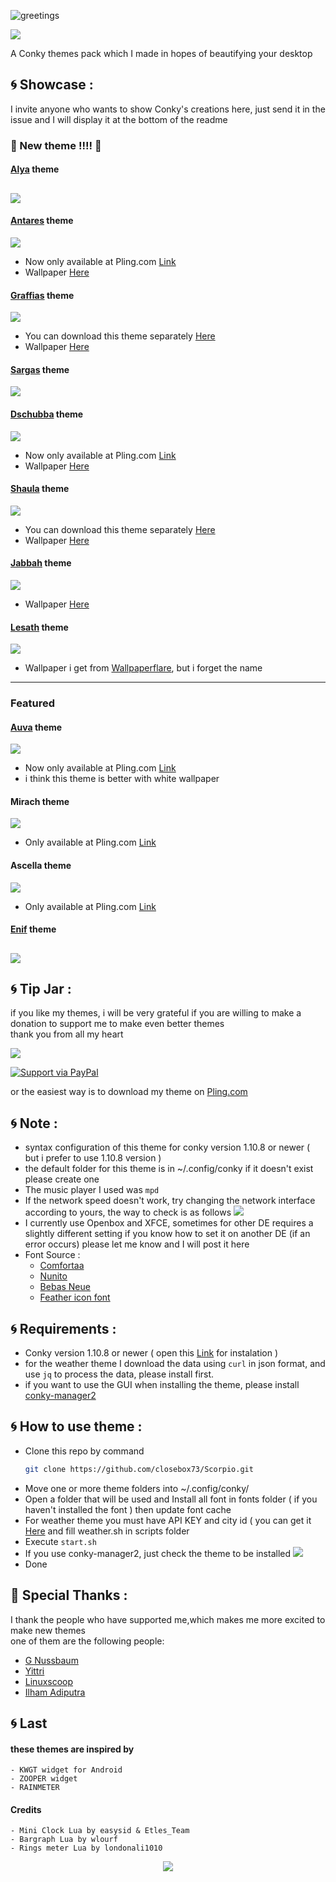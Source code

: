 ![greetings](/Asset/Scorpio.png)

![](https://api.visitorbadge.io/api/VisitorHit?user=closebox73&repo=Scorpio&countColor=%23C577DC)

A Conky themes pack which I made in hopes of beautifying your desktop 

## :cyclone: Showcase :
I invite anyone who wants to show Conky's creations here, just send it in the issue and I will display it at the bottom of the readme

### :rocket: New theme !!!! :rocket:
#### [Alya](/Alya) theme

![](/Alya/preview.png)
---------------------------------------------------
#### [Antares](/Antares) theme

![](/Asset/antares.png)
- Now only available at Pling.com [Link](https://www.pling.com/p/1831404/)
- Wallpaper [Here](https://unsplash.com/photos/xFjAftU8lMY)
#### [Graffias](/Graffias) theme

![](/Graffias/preview.png)
- You can download this theme separately [Here](https://www.pling.com/p/1856062/)
- Wallpaper [Here](https://unsplash.com/photos/JgOeRuGD_Y4)
#### [Sargas](/Sargas) theme

![](/Sargas/preview.png)
#### [Dschubba](/Dschubba) theme

![](/Asset/dschubba.png)
- Now only available at Pling.com [Link](https://www.pling.com/p/1833556/)
- Wallpaper [Here](https://unsplash.com/photos/DgdJ_0us5SE)

#### [Shaula](/Shaula) theme

![](/Shaula/preview.png)
- You can download this theme separately [Here](https://www.pling.com/p/1837774/)
- Wallpaper [Here](https://unsplash.com/photos/MF9Wy1NA55I)

#### [Jabbah](/Jabbah) theme

![](/Jabbah/preview.png)
- Wallpaper [Here](https://unsplash.com/photos/RsRTIofe0HE)

#### [Lesath](/Lesath) theme

![](/Lesath/preview.png)
- Wallpaper i get from [Wallpaperflare](https://wallpaperflare.com), but i forget the name
------------------------------------------------------------------------
### Featured
#### [Auva](/Auva) theme

![](/Asset/auva.png)
- Now only available at Pling.com [Link](https://www.pling.com/p/1833586/)
- i think this theme is better with white wallpaper
#### Mirach theme

![](/Asset/mirach.png)
- Only available at Pling.com [Link](https://www.pling.com/p/1851356/)
#### Ascella theme

![](/Asset/ascella.png)
- Only available at Pling.com [Link](https://www.pling.com/p/1847432/)
#### [Enif](/Enif) theme

![](/Enif/preview.png)
------------------------------------------------------------------------

## :cyclone: Tip Jar :
if you like my themes, i will be very grateful if you are willing to make a donation to support me to make even better themes<br />
thank you from all my heart

[![](https://ko-fi.com/img/githubbutton_sm.svg)](https://ko-fi.com/closebox73)

[![Support via PayPal](https://cdn.rawgit.com/twolfson/paypal-github-button/1.0.0/dist/button.svg)](https://www.paypal.me/closebox73/)

or the easiest way is to download my theme on [Pling.com](https://www.pling.com/u/closebox73x) 

## :cyclone: Note :
- syntax configuration of this theme for conky version 1.10.8 or newer  ( but i prefer to use 1.10.8 version )
- the default folder for this theme is in ~/.config/conky if it doesn't exist please create one
- The music player I used was `mpd`
- If the network speed doesn't work, try changing the network interface according to yours, the way to check is as follows
	![](/Asset/Wlan.png)
- I currently use Openbox and XFCE, sometimes for other DE requires a slightly different setting
	if you know how to set it on another DE (if an error occurs) please let me know and I will post it here 
- Font Source :
	 - [Comfortaa](https://fonts.google.com/specimen/Comfortaa)
	 - [Nunito](https://fonts.google.com/specimen/Nunito)
	 - [Bebas Neue](https://fonts.google.com/specimen/Bebas+Neue)
	 - [Feather icon font](https://github.com/AT-UI/feather-font)

## :cyclone: Requirements :
- Conky version 1.10.8 or newer ( open this  [Link](https://github.com/brndnmtthws/conky) for instalation )
- for the weather theme I download the data using `curl` in json format, and use `jq` to process the data, please install first.
- if you want to use the GUI when installing the theme, please install [conky-manager2](https://github.com/zcot/conky-manager2)

## :cyclone: How to use theme :
- Clone this repo by command
  ```bash
  git clone https://github.com/closebox73/Scorpio.git
  ```
- Move one or more theme folders into ~/.config/conky/
- Open a folder that will be used and Install all font in fonts folder ( if you haven't installed the font ) then update font cache
- For weather theme you must have API KEY and city id ( you can get it [Here](https://openweathermap.org) and fill weather.sh in scripts folder
- Execute `start.sh`
- If you use conky-manager2, just check the theme to be installed
	![](/Asset/CM2.png)
- Done

## :gift: Special Thanks :
I thank the people who have supported me,which makes me more excited to make new themes<br />
one of them are the following people:

- [G Nussbaum](https://github.com/gnussbaum67)
- [Yittri](https://github.com/yittri)
- [Linuxscoop](https://github.com/linuxscoop/)
- [Ilham Adiputra](https://github.com/ilham25/)

## :cyclone: Last
#### these themes are inspired by
	- KWGT widget for Android
	- ZOOPER widget
	- RAINMETER
	
#### Credits
	- Mini Clock Lua by easysid & Etles_Team
	- Bargraph Lua by wlourf
	- Rings meter Lua by londonali1010

<p align="center"><a href="https://github.com/closebox73/Scorpio/blob/master/LICENSE"><img src="https://img.shields.io/static/v1.svg?style=rounded-square&label=License&message=MIT-License&logoColor=white&logo=github&colorA=282C35&colorB=C678DD"/></a></p>
